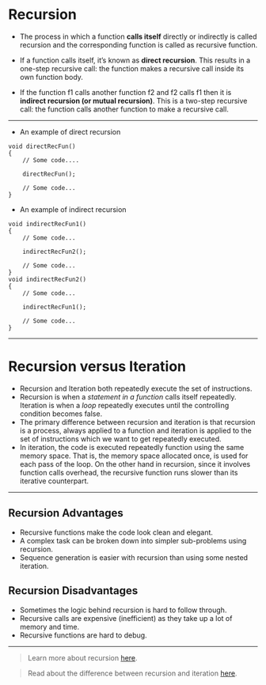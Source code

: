 # Recursion

* The process in which a function **calls itself** directly or indirectly is called recursion and the corresponding function is called as recursive function.

* If a function calls itself, it’s known as **direct recursion**. This results in a one-step recursive call: the function makes a recursive call inside its own function body.

* If the function f1 calls another function f2 and f2 calls f1 then it is **indirect recursion (or mutual recursion)**. This is a two-step recursive call: the function calls another function to make a recursive call.
---
* An example of direct recursion
```
void directRecFun()
{
    // Some code....

    directRecFun();

    // Some code...
}
```
* An example of indirect recursion
```
void indirectRecFun1()
{
    // Some code...

    indirectRecFun2();

    // Some code...
}
void indirectRecFun2()
{
    // Some code...

    indirectRecFun1();

    // Some code...
}
```
---
# Recursion versus Iteration

* Recursion and Iteration both repeatedly execute the set of instructions.  
* Recursion is when a *_statement in a function_* calls itself repeatedly. Iteration is when a *_loop_* repeatedly executes until the controlling condition becomes false.  
* The primary difference between recursion and iteration is that recursion is a process, always applied to a function and iteration is applied to the set of instructions which we want to get repeatedly executed.
* In iteration, the code is executed repeatedly function using the same memory space. That is, the memory space allocated once, is used for each pass of the loop. On the other hand in recursion, since it involves function calls overhead, the recursive function runs slower than its iterative counterpart.


---
## Recursion Advantages

*  Recursive functions make the code look clean and elegant.
*  A complex task can be broken down into simpler sub-problems using recursion.
*  Sequence generation is easier with recursion than using some nested iteration.

## Recursion Disadvantages

*  Sometimes the logic behind recursion is hard to follow through.
*  Recursive calls are expensive (inefficient) as they take up a lot of memory and time.
*  Recursive functions are hard to debug.

---

> Learn more about recursion [here](https://www.tutorialspoint.com/data_structures_algorithms/recursion_basics.htm).

> Read about the difference between recursion and iteration [here](https://www.geeksforgeeks.org/difference-between-recursion-and-iteration/).

